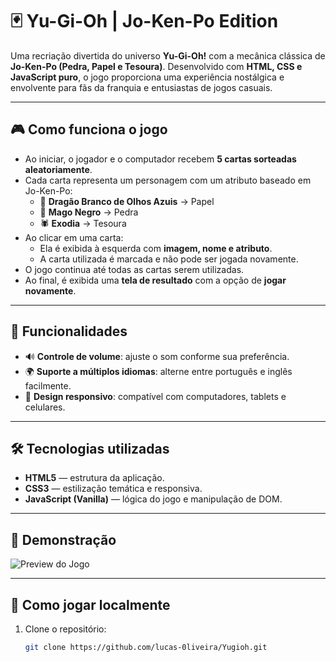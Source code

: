 # 🃏 Yu-Gi-Oh | Jo-Ken-Po Edition

Uma recriação divertida do universo **Yu-Gi-Oh!** com a mecânica clássica de **Jo-Ken-Po (Pedra, Papel e Tesoura)**. Desenvolvido com **HTML, CSS e JavaScript puro**, o jogo proporciona uma experiência nostálgica e envolvente para fãs da franquia e entusiastas de jogos casuais.

---

## 🎮 Como funciona o jogo

- Ao iniciar, o jogador e o computador recebem **5 cartas sorteadas aleatoriamente**.
- Cada carta representa um personagem com um atributo baseado em Jo-Ken-Po:
  - 🐉 **Dragão Branco de Olhos Azuis** → Papel
  - 🧙 **Mago Negro** → Pedra
  - 🕷️ **Exodia** → Tesoura
- Ao clicar em uma carta:
  - Ela é exibida à esquerda com **imagem, nome e atributo**.
  - A carta utilizada é marcada e não pode ser jogada novamente.
- O jogo continua até todas as cartas serem utilizadas.
- Ao final, é exibida uma **tela de resultado** com a opção de **jogar novamente**.

---

## 🌟 Funcionalidades

- 🔊 **Controle de volume**: ajuste o som conforme sua preferência.
- 🌍 **Suporte a múltiplos idiomas**: alterne entre português e inglês facilmente.
- 📱 **Design responsivo**: compatível com computadores, tablets e celulares.

---

## 🛠️ Tecnologias utilizadas

- **HTML5** — estrutura da aplicação.
- **CSS3** — estilização temática e responsiva.
- **JavaScript (Vanilla)** — lógica do jogo e manipulação de DOM.

---

## 📸 Demonstração

![Preview do Jogo](./src/assets/icons/desktop.png)

---

## 🚀 Como jogar localmente

1. Clone o repositório:

   ```bash
   git clone https://github.com/lucas-0liveira/Yugioh.git
   ```
